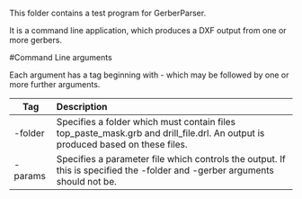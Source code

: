 This folder contains a test program for GerberParser.

It is a command line application, which produces a DXF output from one or more gerbers.

#Command Line arguments

Each argument has a tag beginning with - which may be followed by one or more further arguments.

|Tag|Description|
|---|:-----------|
|-folder <folder>|Specifies a folder which must contain files top_paste_mask.grb and drill_file.drl. An output is produced based on these files.|
|-params <parameterfile>|Specifies a parameter file which controls the output. If this is specified the -folder and -gerber arguments should not be.|

